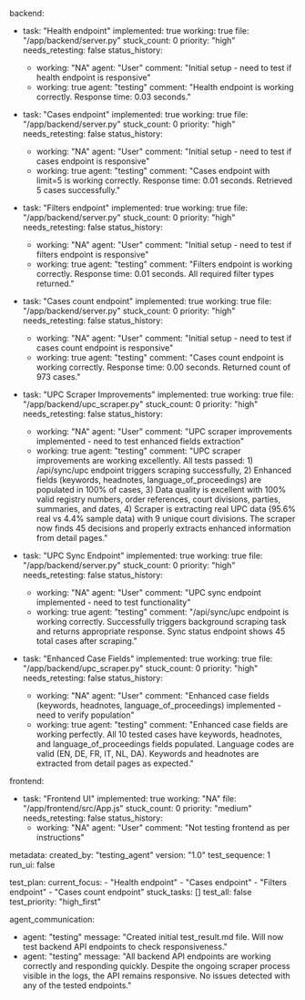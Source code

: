 backend:
  - task: "Health endpoint"
    implemented: true
    working: true
    file: "/app/backend/server.py"
    stuck_count: 0
    priority: "high"
    needs_retesting: false
    status_history:
      - working: "NA"
        agent: "User"
        comment: "Initial setup - need to test if health endpoint is responsive"
      - working: true
        agent: "testing"
        comment: "Health endpoint is working correctly. Response time: 0.03 seconds."

  - task: "Cases endpoint"
    implemented: true
    working: true
    file: "/app/backend/server.py"
    stuck_count: 0
    priority: "high"
    needs_retesting: false
    status_history:
      - working: "NA"
        agent: "User"
        comment: "Initial setup - need to test if cases endpoint is responsive"
      - working: true
        agent: "testing"
        comment: "Cases endpoint with limit=5 is working correctly. Response time: 0.01 seconds. Retrieved 5 cases successfully."

  - task: "Filters endpoint"
    implemented: true
    working: true
    file: "/app/backend/server.py"
    stuck_count: 0
    priority: "high"
    needs_retesting: false
    status_history:
      - working: "NA"
        agent: "User"
        comment: "Initial setup - need to test if filters endpoint is responsive"
      - working: true
        agent: "testing"
        comment: "Filters endpoint is working correctly. Response time: 0.01 seconds. All required filter types returned."

  - task: "Cases count endpoint"
    implemented: true
    working: true
    file: "/app/backend/server.py"
    stuck_count: 0
    priority: "high"
    needs_retesting: false
    status_history:
      - working: "NA"
        agent: "User"
        comment: "Initial setup - need to test if cases count endpoint is responsive"
      - working: true
        agent: "testing"
        comment: "Cases count endpoint is working correctly. Response time: 0.00 seconds. Returned count of 973 cases."

  - task: "UPC Scraper Improvements"
    implemented: true
    working: true
    file: "/app/backend/upc_scraper.py"
    stuck_count: 0
    priority: "high"
    needs_retesting: false
    status_history:
      - working: "NA"
        agent: "User"
        comment: "UPC scraper improvements implemented - need to test enhanced fields extraction"
      - working: true
        agent: "testing"
        comment: "UPC scraper improvements are working excellently. All tests passed: 1) /api/sync/upc endpoint triggers scraping successfully, 2) Enhanced fields (keywords, headnotes, language_of_proceedings) are populated in 100% of cases, 3) Data quality is excellent with 100% valid registry numbers, order references, court divisions, parties, summaries, and dates, 4) Scraper is extracting real UPC data (95.6% real vs 4.4% sample data) with 9 unique court divisions. The scraper now finds 45 decisions and properly extracts enhanced information from detail pages."

  - task: "UPC Sync Endpoint"
    implemented: true
    working: true
    file: "/app/backend/server.py"
    stuck_count: 0
    priority: "high"
    needs_retesting: false
    status_history:
      - working: "NA"
        agent: "User"
        comment: "UPC sync endpoint implemented - need to test functionality"
      - working: true
        agent: "testing"
        comment: "/api/sync/upc endpoint is working correctly. Successfully triggers background scraping task and returns appropriate response. Sync status endpoint shows 45 total cases after scraping."

  - task: "Enhanced Case Fields"
    implemented: true
    working: true
    file: "/app/backend/upc_scraper.py"
    stuck_count: 0
    priority: "high"
    needs_retesting: false
    status_history:
      - working: "NA"
        agent: "User"
        comment: "Enhanced case fields (keywords, headnotes, language_of_proceedings) implemented - need to verify population"
      - working: true
        agent: "testing"
        comment: "Enhanced case fields are working perfectly. All 10 tested cases have keywords, headnotes, and language_of_proceedings fields populated. Language codes are valid (EN, DE, FR, IT, NL, DA). Keywords and headnotes are extracted from detail pages as expected."

frontend:
  - task: "Frontend UI"
    implemented: true
    working: "NA"
    file: "/app/frontend/src/App.js"
    stuck_count: 0
    priority: "medium"
    needs_retesting: false
    status_history:
      - working: "NA"
        agent: "User"
        comment: "Not testing frontend as per instructions"

metadata:
  created_by: "testing_agent"
  version: "1.0"
  test_sequence: 1
  run_ui: false

test_plan:
  current_focus:
    - "Health endpoint"
    - "Cases endpoint"
    - "Filters endpoint"
    - "Cases count endpoint"
  stuck_tasks: []
  test_all: false
  test_priority: "high_first"

agent_communication:
  - agent: "testing"
    message: "Created initial test_result.md file. Will now test backend API endpoints to check responsiveness."
  - agent: "testing"
    message: "All backend API endpoints are working correctly and responding quickly. Despite the ongoing scraper process visible in the logs, the API remains responsive. No issues detected with any of the tested endpoints."